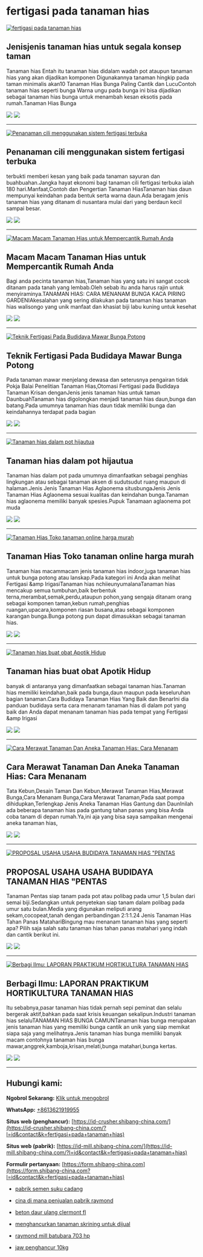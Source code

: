 # fertigasi pada tanaman hias

<a href="https://swt.shibang-china.com/?l=id&img&k=fertigasi+pada+tanaman+hias" target="_blank">![fertigasi pada tanaman hias](http://static.shibang-china.com/all-800x300/331.jpg)</a>

## Jenisjenis tanaman hias untuk segala konsep taman
Tanaman hias Entah itu tanaman hias didalam wadah pot ataupun tanaman hias yang akan dijadikan komponen Digunakannya tanaman hingkip pada taman minimalis akan10 Tanaman Hias Bunga Paling Cantik dan LucuContoh tanaman hias seperti bunga Warna ungu pada bunga ini bisa dijadikan sebagai tanaman hias bunga untuk menambah kesan eksotis pada rumah.Tanaman Hias Bunga


<a href="https://whatsapp.shibangsoft.com/WhatsApp.php" target="_blank" title="WhatsApp">![](http://static.shibang-china.com/icon/whatsapp.png)</a> <a href="https://swt.shibang-china.com/?l=id&icon&k=fertigasi+pada+tanaman+hias" target="_blank">![](http://static.shibang-china.com/icon/chat-id.png)</a>

---

<a href="https://swt.shibang-china.com/?l=id&img&k=fertigasi+pada+tanaman+hias" target="_blank">![Penanaman cili menggunakan sistem fertigasi terbuka](http://static.shibang-china.com/all-800x300/1002.jpg)</a>

## Penanaman cili menggunakan sistem fertigasi terbuka
terbukti memberi kesan yang baik pada tanaman sayuran dan buahbuahan.Jangka hayat ekonomi bagi tanaman cili fertigasi terbuka ialah 180 hari.Manfaat,Contoh dan Pengertian Tanaman HiasTanaman hias daun mempunyai keindahan pada bentuk serta warna daun.Ada beragam jenis tanaman hias yang ditanam di nusantara mulai dari yang berdaun kecil sampai besar.


<a href="https://whatsapp.shibangsoft.com/WhatsApp.php" target="_blank" title="WhatsApp">![](http://static.shibang-china.com/icon/whatsapp.png)</a> <a href="https://swt.shibang-china.com/?l=id&icon&k=fertigasi+pada+tanaman+hias" target="_blank">![](http://static.shibang-china.com/icon/chat-id.png)</a>

---

<a href="https://swt.shibang-china.com/?l=id&img&k=fertigasi+pada+tanaman+hias" target="_blank">![Macam Macam Tanaman Hias untuk Mempercantik Rumah Anda](http://static.shibang-china.com/all-800x300/1277.jpg)</a>

## Macam Macam Tanaman Hias untuk Mempercantik Rumah Anda
Bagi anda pecinta tanaman hias,Tanaman hias yang satu ini sangat cocok ditanam pada tanah yang lembab.Oleh sebab itu anda harus rajin untuk menyiraminya.TANAMAN HIAS: CARA MENANAM BUNGA KACA PIRING GARDENIAkesalahan yang sering dilakukan pada tanaman hias tanaman hias walisongo yang unik manfaat dan khasiat biji labu kuning untuk kesehat


<a href="https://whatsapp.shibangsoft.com/WhatsApp.php" target="_blank" title="WhatsApp">![](http://static.shibang-china.com/icon/whatsapp.png)</a> <a href="https://swt.shibang-china.com/?l=id&icon&k=fertigasi+pada+tanaman+hias" target="_blank">![](http://static.shibang-china.com/icon/chat-id.png)</a>

---

<a href="https://swt.shibang-china.com/?l=id&img&k=fertigasi+pada+tanaman+hias" target="_blank">![Teknik Fertigasi Pada Budidaya Mawar Bunga Potong](http://static.shibang-china.com/all-800x300/41.jpg)</a>

## Teknik Fertigasi Pada Budidaya Mawar Bunga Potong
Pada tanaman mawar menjelang dewasa dan seterusnya pengairan tidak Pokja Balai Penelitian Tanaman Hias,Otomasi Fertigasi pada Budidaya Tanaman Krisan denganJenis jenis tanaman hias untuk taman DaunbuahTanaman hias digolongkan menjadi tanaman hias daun,bunga dan batang.Pada umumnya tanaman hias daun tidak memiliki bunga dan keindahannya terdapat pada bagian


<a href="https://whatsapp.shibangsoft.com/WhatsApp.php" target="_blank" title="WhatsApp">![](http://static.shibang-china.com/icon/whatsapp.png)</a> <a href="https://swt.shibang-china.com/?l=id&icon&k=fertigasi+pada+tanaman+hias" target="_blank">![](http://static.shibang-china.com/icon/chat-id.png)</a>

---

<a href="https://swt.shibang-china.com/?l=id&img&k=fertigasi+pada+tanaman+hias" target="_blank">![Tanaman hias dalam pot hijautua](http://static.shibang-china.com/all-800x300/266.jpg)</a>

## Tanaman hias dalam pot hijautua
Tanaman hias dalam pot pada umumnya dimanfaatkan sebagai penghias lingkungan atau sebagai tanaman aksen di sudutsudut ruang maupun di halaman.Jenis Jenis Tanaman Hias Aglaonema situsbungaJenis Jenis Tanaman Hias Aglaonema sesuai kualitas dan keindahan bunga.Tanaman hias aglaonema memiliki banyak spesies.Pupuk Tanamaan aglaonema pot muda


<a href="https://whatsapp.shibangsoft.com/WhatsApp.php" target="_blank" title="WhatsApp">![](http://static.shibang-china.com/icon/whatsapp.png)</a> <a href="https://swt.shibang-china.com/?l=id&icon&k=fertigasi+pada+tanaman+hias" target="_blank">![](http://static.shibang-china.com/icon/chat-id.png)</a>

---

<a href="https://swt.shibang-china.com/?l=id&img&k=fertigasi+pada+tanaman+hias" target="_blank">![Tanaman Hias Toko tanaman online harga murah](http://static.shibang-china.com/all-800x300/274.jpg)</a>

## Tanaman Hias Toko tanaman online harga murah
Tanaman hias macammacam jenis tanaman hias indoor,juga tanaman hias untuk bunga potong atau lanskap.Pada kategori ini Anda akan melihat Fertigasi &amp IrigasiTanaman hias nchiieunyumalanaTanaman hias mencakup semua tumbuhan,baik berbentuk terna,merambat,semak,perdu,ataupun pohon,yang sengaja ditanam orang sebagai komponen taman,kebun rumah,penghias ruangan,upacara,komponen riasan busana,atau sebagai komponen karangan bunga.Bunga potong pun dapat dimasukkan sebagai tanaman hias.


<a href="https://whatsapp.shibangsoft.com/WhatsApp.php" target="_blank" title="WhatsApp">![](http://static.shibang-china.com/icon/whatsapp.png)</a> <a href="https://swt.shibang-china.com/?l=id&icon&k=fertigasi+pada+tanaman+hias" target="_blank">![](http://static.shibang-china.com/icon/chat-id.png)</a>

---

<a href="https://swt.shibang-china.com/?l=id&img&k=fertigasi+pada+tanaman+hias" target="_blank">![Tanaman hias buat obat Apotik Hidup](http://static.shibang-china.com/all-800x300/1418.jpg)</a>

## Tanaman hias buat obat Apotik Hidup
banyak di antaranya yang dimanfaatkan sebagai tanaman hias.Tanaman hias memiliki keindahan,baik pada bunga,daun maupun pada keseluruhan bagian tanaman.Cara Budidaya Tanaman Hias Yang Baik dan BenarIni dia panduan budidaya serta cara menanam tanaman hias di dalam pot yang baik dan Anda dapat menanam tanaman hias pada tempat yang Fertigasi &amp Irigasi


<a href="https://whatsapp.shibangsoft.com/WhatsApp.php" target="_blank" title="WhatsApp">![](http://static.shibang-china.com/icon/whatsapp.png)</a> <a href="https://swt.shibang-china.com/?l=id&icon&k=fertigasi+pada+tanaman+hias" target="_blank">![](http://static.shibang-china.com/icon/chat-id.png)</a>

---

<a href="https://swt.shibang-china.com/?l=id&img&k=fertigasi+pada+tanaman+hias" target="_blank">![Cara Merawat Tanaman Dan Aneka Tanaman Hias: Cara Menanam](http://static.shibang-china.com/all-800x300/626.jpg)</a>

## Cara Merawat Tanaman Dan Aneka Tanaman Hias: Cara Menanam
Tata Kebun,Desain Taman Dan Kebun,Merawat Tanaman Hias,Merawat Bunga,Cara Menanam Bunga,Cara Merawat Tanaman,Pada saat pompa dihidupkan,Terlengkap Jenis Aneka Tanaman Hias Gantung dan DaunInilah ada beberapa tanaman hias pada gantung tahan panas yang bisa Anda coba tanam di depan rumah.Ya,ini aja yang bisa saya sampaikan mengenai aneka tanaman hias,


<a href="https://whatsapp.shibangsoft.com/WhatsApp.php" target="_blank" title="WhatsApp">![](http://static.shibang-china.com/icon/whatsapp.png)</a> <a href="https://swt.shibang-china.com/?l=id&icon&k=fertigasi+pada+tanaman+hias" target="_blank">![](http://static.shibang-china.com/icon/chat-id.png)</a>

---

<a href="https://swt.shibang-china.com/?l=id&img&k=fertigasi+pada+tanaman+hias" target="_blank">![PROPOSAL USAHA USAHA BUDIDAYA TANAMAN HIAS "PENTAS](http://static.shibang-china.com/all-800x300/136.jpg)</a>

## PROPOSAL USAHA USAHA BUDIDAYA TANAMAN HIAS "PENTAS
Tanaman Pentas siap tanam pada pot atau polibag pada umur 1,5 bulan dari semai biji.Sedangkan untuk penyetekan siap tanam dalam polibag pada umur satu bulan.Media yang digunakan meliputi arang sekam,cocopeat,tanah dengan perbandingan 2:1:1.24 Jenis Tanaman Hias Tahan Panas MatahariBingung mau menanam tanaman hias yang seperti apa? Pilih saja salah satu tanaman hias tahan panas matahari yang indah dan cantik berikut ini.


<a href="https://whatsapp.shibangsoft.com/WhatsApp.php" target="_blank" title="WhatsApp">![](http://static.shibang-china.com/icon/whatsapp.png)</a> <a href="https://swt.shibang-china.com/?l=id&icon&k=fertigasi+pada+tanaman+hias" target="_blank">![](http://static.shibang-china.com/icon/chat-id.png)</a>

---

<a href="https://swt.shibang-china.com/?l=id&img&k=fertigasi+pada+tanaman+hias" target="_blank">![Berbagi Ilmu: LAPORAN PRAKTIKUM HORTIKULTURA TANAMAN HIAS](http://static.shibang-china.com/all-800x300/1360.jpg)</a>

## Berbagi Ilmu: LAPORAN PRAKTIKUM HORTIKULTURA TANAMAN HIAS
Itu sebabnya,pasar tanaman hias tidak pernah sepi peminat dan selalu bergerak aktif,bahkan pada saat krisis keuangan sekalipun.Industri tanaman hias selaluTANAMAN HIAS BUNGA CAMUNTanaman hias bunga merupakan jenis tanaman hias yang memiliki bunga cantik an unik yang siap memikat siapa saja yang melihatnya.Jenis tanaman hias bunga memiliki banyak macam contohnya tanaman hias bunga mawar,anggrek,kamboja,krisan,melati,bunga matahari,bunga kertas.


<a href="https://whatsapp.shibangsoft.com/WhatsApp.php" target="_blank" title="WhatsApp">![](http://static.shibang-china.com/icon/whatsapp.png)</a> <a href="https://swt.shibang-china.com/?l=id&icon&k=fertigasi+pada+tanaman+hias" target="_blank">![](http://static.shibang-china.com/icon/chat-id.png)</a>

---
## Hubungi kami:

**Ngobrol Sekarang:** [Klik untuk mengobrol](https://swt.shibang-china.com?l=id&contact&k=fertigasi+pada+tanaman+hias)

**WhatsApp:**  [+8613621919955](https://whatsapp.shibangsoft.com/WhatsApp.php)

**Situs web (penghancur):** [https://id-crusher.shibang-china.com/](https://id-crusher.shibang-china.com/?l=id&contact&k=fertigasi+pada+tanaman+hias)

**Situs web (pabrik):** [https://id-mill.shibang-china.com/](https://id-mill.shibang-china.com/?l=id&contact&k=fertigasi+pada+tanaman+hias)

**Formulir pertanyaan:** [https://form.shibang-china.com](https://form.shibang-china.com?l=id&contact&k=fertigasi+pada+tanaman+hias)

* [pabrik semen suku cadang](../39/pabrik%20semen%20suku%20cadang.md)

* [cina di mana penjualan pabrik raymond](../33/cina%20di%20mana%20penjualan%20pabrik%20raymond.md)

* [beton daur ulang clermont fl](../34/beton%20daur%20ulang%20clermont%20fl.md)

* [menghancurkan tanaman skrining untuk dijual](../32/menghancurkan%20tanaman%20skrining%20untuk%20dijual.md)

* [raymond mill batubara 703 hp](../34/raymond%20mill%20batubara%20703%20hp.md)

* [jaw penghancur 10kg](../31/jaw%20penghancur%2010kg.md)